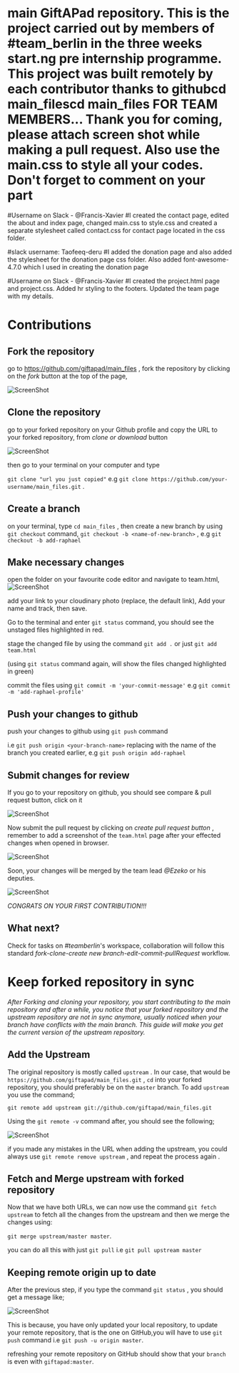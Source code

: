 # main GiftAPad repository. This is the project carried out by members of #team_berlin in the three weeks start.ng pre internship programme. This project was built remotely by each contributor thanks to githubcd main_filescd main_files FOR TEAM MEMBERS... Thank you for coming, please attach screen shot while making a pull request. Also use the main.css to style all your codes. Don't forget to comment on your part

#Username on Slack - @Francis-Xavier
#I created the contact page, edited the about and index page, changed main.css to style.css and created a separate stylesheet called contact.css for contact page located in the css folder.

#slack username: Taofeeq-deru
#I added the donation page and also added the stylesheet for the donation page css folder. Also added font-awesome-4.7.0 which I used in creating the donation page


#Username on Slack - @Francis-Xavier
#I created the project.html page and project.css. Added hr styling to the footers. Updated the team page with my details.

# Contributions

## Fork the repository

go to https://github.com/giftapad/main_files , fork the repository by clicking on the _fork_ button at the top of the page,

![ScreenShot](https://res.cloudinary.com/raphaelnagato/image/upload/v1567259047/gitapad2.png)

## Clone the repository

go to your forked repository on your Github profile and copy the URL to your forked repository, from _clone or download_ button

![ScreenShot](https://res.cloudinary.com/raphaelnagato/image/upload/v1567259048/giftapad_3.png)

then go to your terminal on your computer and type

`git clone "url you just copied"` e.g `git clone https://github.com/your-username/main_files.git` .

## Create a branch

on your terminal, type `cd main_files` , then create a new branch by using `git checkout` command, `git checkout -b <name-of-new-branch>` , e.g `git checkout -b add-raphael`

## Make necessary changes

open the folder on your favourite code editor and navigate to team.html,
![ScreenShot](https://res.cloudinary.com/raphaelnagato/image/upload/v1567259047/giftapad4.png)

add your link to your cloudinary photo (replace, the default link), Add your name and track, then save.

Go to the terminal and enter `git status` command, you should see the unstaged files highlighted in red.

stage the changed file by using the command `git add .` or just `git add team.html`

(using `git status` command again, will show the files changed highlighted in green)

commit the files using `git commit -m 'your-commit-message'` e.g `git commit -m 'add-raphael-profile'`

## Push your changes to github

push your changes to github using `git push` command

i.e `git push origin <your-branch-name>` replacing <your-branch-name> with the name of the branch you created earlier, e.g `git push origin add-raphael`

## Submit changes for review

If you go to your repository on github, you should see compare & pull request button, click on it

![ScreenShot](https://slack-imgs.com/?c=1&o1=ro&url=https%3A%2F%2Fhisham.hm%2Fimg%2Fposts%2Fgithub-comparepr.png)

Now submit the pull request by clicking on _create pull request button_ , remember to add a screenshot of the `team.html` page after your effected changes when opened in browser.

![ScreenShot](https://slack-imgs.com/?c=1&o1=ro&url=https%3A%2F%2Fraw.githubusercontent.com%2FRaphaelNagato%2Ffirst-contributions%2Fmaster%2Fassets%2Fsubmit-pull-request.png)

Soon, your changes will be merged by the team lead _@Ezeko_ or his deputies.

![ScreenShot](https://res.cloudinary.com/raphaelnagato/image/upload/v1567261134/giftapad5.png)

_CONGRATS ON YOUR FIRST CONTRIBUTION!!!_

## What next?

Check for tasks on _#teamberlin_'s workspace, collaboration will follow this standard _fork-clone-create new branch-edit-commit-pullRequest_ workflow.

# Keep forked repository in sync

_After Forking and cloning your repository, you start contributing to the main repository and after a while, you notice that your forked repository and the upstream repository are not in sync anymore, usually noticed when your branch have conflicts with the main branch. This guide will make you get the current version of the upstream repository._

## Add the Upstream

The original repository is mostly called `upstream` . In our case, that would be `https://github.com/giftapad/main_files.git` , `cd` into your forked repository, you should preferably be on the `master` branch. To add `upstream` you use the command;

`git remote add upstream git://github.com/giftapad/main_files.git`

Using the `git remote -v` command after, you should see the following;

![ScreenShot](https://res.cloudinary.com/raphaelnagato/image/upload/v1567518500/clodinary_upstream.png)

if you made any mistakes in the URL when adding the upstream, you could always use `git remote remove upstream` , and repeat the process again .

## Fetch and Merge upstream with forked repository

Now that we have both URLs, we can now use the command `git fetch upstream` to fetch all the changes from the upstream and then we merge the changes using:

`git merge upstream/master master`.

you can do all this with just `git pull` i.e `git pull upstream master`

## Keeping remote origin up to date

After the previous step, if you type the command `git status` , you should get a message like;

![ScreenShot](https://res.cloudinary.com/raphaelnagato/image/upload/v1567519673/behind_giftapad.png)

This is because, you have only updated your local repository, to update your remote repository, that is the one on GitHub,you will have to use `git push` command i.e `git push -u origin master`.

refreshing your remote repository on GitHub should show that your `branch` is even with `giftapad:master`.
